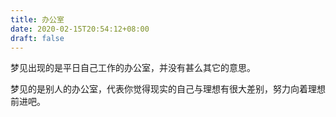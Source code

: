 ```yaml
---
title: 办公室
date: 2020-02-15T20:54:12+08:00
draft: false
---
```


梦见出现的是平日自己工作的办公室，并没有甚么其它的意思。

梦见的是别人的办公室，代表你觉得现实的自己与理想有很大差别，努力向着理想前进吧。